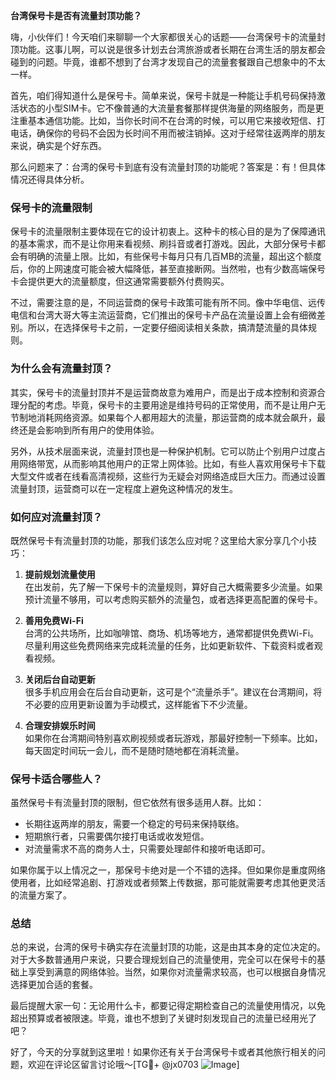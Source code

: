 **台湾保号卡是否有流量封顶功能？**

嗨，小伙伴们！今天咱们来聊聊一个大家都很关心的话题——台湾保号卡的流量封顶功能。这事儿啊，可以说是很多计划去台湾旅游或者长期在台湾生活的朋友都会碰到的问题。毕竟，谁都不想到了台湾才发现自己的流量套餐跟自己想象中的不太一样。

首先，咱们得知道什么是保号卡。简单来说，保号卡就是一种能让手机号码保持激活状态的小型SIM卡。它不像普通的大流量套餐那样提供海量的网络服务，而是更注重基本通信功能。比如，当你长时间不在台湾的时候，可以用它来接收短信、打电话，确保你的号码不会因为长时间不用而被注销掉。这对于经常往返两岸的朋友来说，确实是个好东西。

那么问题来了：台湾的保号卡到底有没有流量封顶的功能呢？答案是：有！但具体情况还得具体分析。

### **保号卡的流量限制**
保号卡的流量限制主要体现在它的设计初衷上。这种卡的核心目的是为了保障通讯的基本需求，而不是让你用来看视频、刷抖音或者打游戏。因此，大部分保号卡都会有明确的流量上限。比如，有些保号卡每月只有几百MB的流量，超出这个额度后，你的上网速度可能会被大幅降低，甚至直接断网。当然啦，也有少数高端保号卡会提供更大的流量额度，但这通常需要额外付费购买。

不过，需要注意的是，不同运营商的保号卡政策可能有所不同。像中华电信、远传电信和台湾大哥大等主流运营商，它们推出的保号卡产品在流量设置上会有细微差别。所以，在选择保号卡之前，一定要仔细阅读相关条款，搞清楚流量的具体规则。

### **为什么会有流量封顶？**
其实，保号卡的流量封顶并不是运营商故意为难用户，而是出于成本控制和资源合理分配的考虑。毕竟，保号卡的主要用途是维持号码的正常使用，而不是让用户无节制地消耗网络资源。如果每个人都用超大的流量，那运营商的成本就会飙升，最终还是会影响到所有用户的使用体验。

另外，从技术层面来说，流量封顶也是一种保护机制。它可以防止个别用户过度占用网络带宽，从而影响其他用户的正常上网体验。比如，有些人喜欢用保号卡下载大型文件或者在线看高清视频，这些行为无疑会对网络造成巨大压力。而通过设置流量封顶，运营商可以在一定程度上避免这种情况的发生。

### **如何应对流量封顶？**
既然保号卡有流量封顶的功能，那我们该怎么应对呢？这里给大家分享几个小技巧：

1. **提前规划流量使用**  
   在出发前，先了解一下保号卡的流量规则，算好自己大概需要多少流量。如果预计流量不够用，可以考虑购买额外的流量包，或者选择更高配置的保号卡。

2. **善用免费Wi-Fi**  
   台湾的公共场所，比如咖啡馆、商场、机场等地方，通常都提供免费Wi-Fi。尽量利用这些免费网络来完成耗流量的任务，比如更新软件、下载资料或者观看视频。

3. **关闭后台自动更新**  
   很多手机应用会在后台自动更新，这可是个“流量杀手”。建议在台湾期间，将不必要的应用更新设置为手动模式，这样能省下不少流量。

4. **合理安排娱乐时间**  
   如果你在台湾期间特别喜欢刷视频或者玩游戏，那最好控制一下频率。比如，每天固定时间玩一会儿，而不是随时随地都在消耗流量。

### **保号卡适合哪些人？**
虽然保号卡有流量封顶的限制，但它依然有很多适用人群。比如：

- 长期往返两岸的朋友，需要一个稳定的号码来保持联络。
- 短期旅行者，只需要偶尔接打电话或收发短信。
- 对流量需求不高的商务人士，只需要处理邮件和接听电话即可。

如果你属于以上情况之一，那保号卡绝对是一个不错的选择。但如果你是重度网络使用者，比如经常追剧、打游戏或者频繁上传数据，那可能就需要考虑其他更灵活的流量方案了。

### **总结**
总的来说，台湾的保号卡确实存在流量封顶的功能，这是由其本身的定位决定的。对于大多数普通用户来说，只要合理规划自己的流量使用，完全可以在保号卡的基础上享受到满意的网络体验。当然，如果你对流量需求较高，也可以根据自身情况选择更加合适的套餐。

最后提醒大家一句：无论用什么卡，都要记得定期检查自己的流量使用情况，以免超出预算或者被限速。毕竟，谁也不想到了关键时刻发现自己的流量已经用光了吧？

好了，今天的分享就到这里啦！如果你还有关于台湾保号卡或者其他旅行相关的问题，欢迎在评论区留言讨论哦～[TG💪+ @jx0703 ![Image](https://github.com/user-attachments/assets/dbca1d08-cadb-493c-b0ec-ad6f7a83f270)]